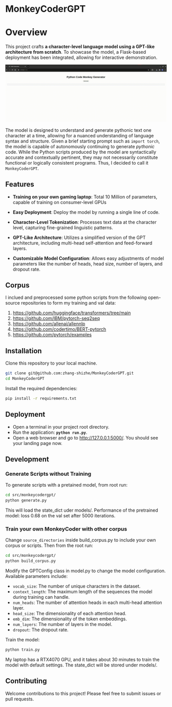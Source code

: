 # MonkeyCoderGPT

# Overview
This project crafts **a character-level language model using a GPT-like architecture from scratch**. To showcase the model, a Flask-based deployment has been integrated, allowing for interactive demonstration.

![](https://github.com/zhang-shizhe/MonkeyCoderGPT/blob/main/img/web_page.gif)

The model is designed to understand and generate pythonic text one character at a time, allowing for a nuanced understanding of language syntax and structure. Given a brief starting prompt such as `import torch`, the model is capable of autonomously continuing to generate *pythonic* code. While the Python scripts produced by the model are syntactically accurate and contextually pertinent, they may not necessarily constitute functional or logically consistent programs. Thus, I decided to call it `MonkeyCoderGPT`.

## Features
- **Training on your own gaming laptop**: Total 10 Million of parameters, capable of training on consumer-level GPUs

- **Easy Deployment**: Deploy the model by running a single line of code.
- **Character-Level Tokenization**: Processes text data at the character level, capturing fine-grained linguistic patterns.
- **GPT-Like Architecture**: Utilizes a simplified version of the GPT architecture, including multi-head self-attention and feed-forward layers.
- **Customizable Model Configuration**: Allows easy adjustments of model parameters like the number of heads, head size, number of layers, and dropout rate.

## Corpus
I inclued and preprocessed some python scripts from the following open-source repositories to form my training and val data:
1. https://github.com/huggingface/transformers/tree/main
2. https://github.com/IBM/pytorch-seq2seq
3. https://github.com/allenai/allennlp
4. https://github.com/codertimo/BERT-pytorch
5. https://github.com/pytorch/examples

## Installation
Clone this repository to your local machine.
```bash
git clone git@github.com:zhang-shizhe/MonkeyCoderGPT.git
cd MonkeyCoderGPT
```
Install the required dependencies:
```bash
pip install -r requirements.txt
```

## Deployment
- Open a terminal in your project root directory.
- Run the application: **`python run.py`**.
- Open a web browser and go to http://127.0.0.1:5000/. You should see your landing page now.


## Development
### Generate Scripts without Training
To generate scripts with a pretained model, from root run:
```bash
cd src/monkeycodergpt/
python generate.py
```
This will load the state_dict uder models/.
Performance of the pretrained model: loss 0.68 on the val set after 5000 iterations. 

### Train your own MonkeyCoder with other corpus
Change `source_directories` inside build_corpus.py to include your own corpus or scripts.
Then from the root run:
```bash
cd src/monkeycodergpt/
python build_corpus.py
```

Modify the GPTConfig class in model.py to change the model configuration. Available parameters include:

- `vocab_size`: The number of unique characters in the dataset.
- `context_length`: The maximum length of the sequences the model during training can handle.
- `num_heads`: The number of attention heads in each multi-head attention layer.
- `head_size`: The dimensionality of each attention head.
- `emb_dim`: The dimensionality of the token embeddings.
- `num_layers`: The number of layers in the model.
- `dropout`: The dropout rate.

Train the model:
```bash
python train.py
```
My laptop has a RTX4070 GPU, and it takes about 30 minutes to train the model with default settings.
The state_dict will be stored under models/.

## Contributing
Welcome contributions to this project! Please feel free to submit issues or pull requests.
